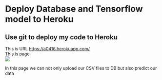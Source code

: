 # Deploy Database and Tensorflow model to Heroku
## Use git to deploy my code to Heroku	
This is URL https://a0416.herokuapp.com/  
This is page    
![](https://imgur.com/YvN0VgG.jpg)

In this page we can not only upload our CSV files to DB but also predict our data
